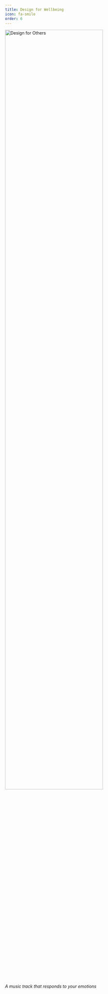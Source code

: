 ```yaml
---
title: Design for Wellbeing
icon: fa-smile
order: 6
---
```

<a href="https://medium.com/@matticoli/design-for-wellbeing-reflecting-users-emotional-state-using-dynamic-music-and-visual-effects-ce55358ae68">
  <img alt="Design for Others" src="https://thomas-schweich.github.io/hci-manifesto/assets/images/dfw.png" width="80%">
</a>

*A music track that responds to your emotions*

